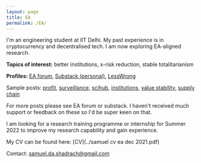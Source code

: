```yaml
---
layout: page
title: EA
permalink: /EA/
---
```


I'm an engineering student at IIT Delhi. My past experience is in cryptocurrency and decentralised tech. I am now exploring EA-aligned research.

**Topics of interest:** better institutions, x-risk reduction, stable totalitarianism

**Profiles:** [EA forum](https://forum.effectivealtruism.org/users/samuel-shadrach-1), [Substack (personal)](https://kroma.substack.com), [LessWrong](https://www.lesswrong.com/users/samuel-shadrach)

Sample posts: [profit](https://forum.effectivealtruism.org/posts/WKX8Jckar6QRgx6Pd/profit-maximisation-and-obligations-on-shareholders), [surveillance](https://forum.effectivealtruism.org/posts/nm2EczMBm99AZn5JK/the-case-for-studying-stylometric-deanonymisation-as), [scihub](https://forum.effectivealtruism.org/posts/Zxiugmj5EnS6SXYnS/scihub-backups-for-open-research), [institutions](https://forum.effectivealtruism.org/posts/AiH7oJh9qMBNmfsGG/institution-design-for-exponential-technology), [value stability](https://kroma.substack.com/p/some-thoughts-on-institutional-value), [supply chain](https://kroma.substack.com/p/proactive-mapping-of-global-supply)

For more posts please see EA forum or substack. I haven't received much support or feedback on these so I'd be super keen on that.

I am looking for a research training programme or internship for Summer 2022 to improve my research capability and gain experience.

My CV can be found here: [CV](../samuel cv ea dec 2021.pdf)

Contact: samuel.da.shadrach@gmail.com
